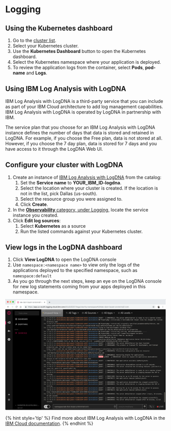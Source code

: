 # Logging

## Using the Kubernetes dashboard

1. Go to the [cluster list](https://cloud.ibm.com/containers-kubernetes/clusters).
1. Select your Kubernetes cluster.
1. Use the **Kubernetes Dashboard** button to open the Kubernetes dashboard.
1. Select the Kubernetes namespace where your application is deployed.
1. To review the application logs from the container, select **Pods**, **pod-name** and **Logs**.

## Using IBM Log Analysis with LogDNA

IBM Log Analysis with LogDNA is a third-party service that you can include as part of your IBM Cloud architecture to add log management capabilities. IBM Log Analysis with LogDNA is operated by LogDNA in partnership with IBM.

The service plan that you choose for an IBM Log Analysis with LogDNA instance defines the number of days that data is stored and retained in LogDNA. For example, if you choose the Free plan, data is not stored at all. However, if you choose the 7 day plan, data is stored for 7 days and you have access to it through the LogDNA Web UI.

## Configure your cluster with LogDNA

1. Create an instance of [IBM Log Analysis with LogDNA](https://cloud.ibm.com/observe/logging/create) from the catalog:
   1. Set the **Service name** to **YOUR_IBM_ID-logdna**.
   1. Select the location where your cluster is created. If the location is not in the list, pick Dallas (us-south).
   1. Select the resource group you were assigned to.
   1. Click **Create**.
1. In the [**Observability** category, under Logging](https://cloud.ibm.com/observe/logging), locate the service instance you created.
1. Click **Edit log sources**:
   1. Select **Kubernetes** as a source
   1. Run the listed commands against your Kubernetes cluster.

## View logs in the LogDNA dashboard

1. Click **View LogDNA** to open the LogDNA console
1. Use `namespace:<namespace name>` to view only the logs of the applications deployed to the specified namespace, such as `namespace:default`
1. As you go through the next steps, keep an eye on the LogDNA console for new log statements coming from your apps deployed in this namespace.

![LogDNA dashboard](./images/observability-logging-logdna.png)

{% hint style='tip' %}
Find more about IBM Log Analysis with LogDNA in the [IBM Cloud documentation](https://cloud.ibm.com/docs/services/Log-Analysis-with-LogDNA/index.html#getting-started).
{% endhint %}
